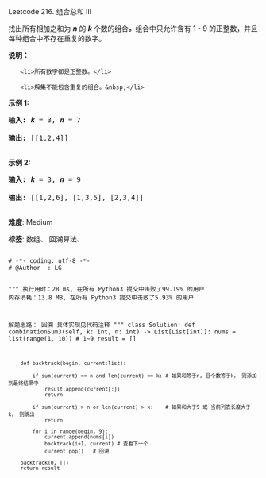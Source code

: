 Leetcode 216. 组合总和 III
<p>找出所有相加之和为&nbsp;<em><strong>n</strong> </em>的&nbsp;<strong><em>k&nbsp;</em></strong>个数的组合<strong><em>。</em></strong>组合中只允许含有 1 -&nbsp;9 的正整数，并且每种组合中不存在重复的数字。</p>


<p><strong>说明：</strong></p>



<ul>

	<li>所有数字都是正整数。</li>

	<li>解集不能包含重复的组合。&nbsp;</li>

</ul>



<p><strong>示例 1:</strong></p>



<pre><strong>输入:</strong> <em><strong>k</strong></em> = 3, <em><strong>n</strong></em> = 7

<strong>输出:</strong> [[1,2,4]]

</pre>



<p><strong>示例 2:</strong></p>



<pre><strong>输入:</strong> <em><strong>k</strong></em> = 3, <em><strong>n</strong></em> = 9

<strong>输出:</strong> [[1,2,6], [1,3,5], [2,3,4]]

</pre>





 **难度**: Medium



 **标签**: 数组、 回溯算法、 





<div class="hcb_wrap">
<pre class="prism undefined-numbers lang-python" data-lang="Python"><code>
# -*- coding: utf-8 -*-
# @Author  : LG

"""
执行用时：28 ms, 在所有 Python3 提交中击败了99.19% 的用户
内存消耗：13.8 MB, 在所有 Python3 提交中击败了5.93% 的用户

解题思路：
    回溯
    具体实现见代码注释
"""
class Solution:
    def combinationSum3(self, k: int, n: int) -> List[List[int]]:
        nums = list(range(1, 10))   # 1~9
        result = []

        def backtrack(begin, current:list):

            if sum(current) == n and len(current) == k: # 如果和等于n, 且个数等于k， 则添加到最终结果中
                result.append(current[:])
                return

            if sum(current) > n or len(current) > k:    # 如果和大于9 或 当前列表长度大于k， 则跳出
                return

            for i in range(begin, 9):
                current.append(nums[i])
                backtrack(i+1, current) # 查看下一个
                current.pop()   # 回溯

        backtrack(0, [])
        return result
</code></pre></div>
